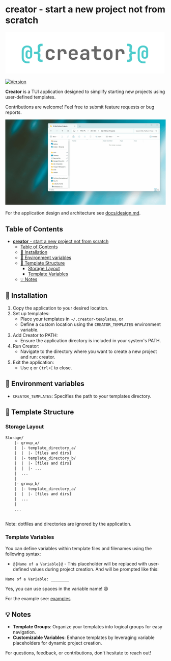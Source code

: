 # **creator** - start a new project not from scratch


<img src="docs/README/logo.drawio.png" alt="logo" width="500"/>


[![Version](https://img.shields.io/github/v/tag/an-dr/creator?filter=v*&label=Version&color=67cdcc)](https://github.com/an-dr/creator/releases)

**Creator** is a TUI application designed to simplify starting new projects using user-defined templates.

Contributions are welcome! Feel free to submit feature requests or bug reports.

![demo](docs/README/demo.gif)

For the application design and architecture see [docs/design.md](docs/design.md).

## Table of Contents

- [**creator** - start a new project not from scratch](#creator---start-a-new-project-not-from-scratch)
    - [Table of Contents](#table-of-contents)
    - [🚀 Installation](#-installation)
    - [🌱 Environment variables](#-environment-variables)
    - [📂 Template Structure](#-template-structure)
        - [Storage Layout](#storage-layout)
        - [Template Variables](#template-variables)
    - [💡 Notes](#-notes)

## 🚀 Installation

1. Copy the application to your desired location.
2. Set up templates:
    - Place your templates in `~/.creator-templates`, or
    - Define a custom location using the `CREATOR_TEMPLATES` environment variable.
3. Add Creator to PATH:
    - Ensure the application directory is included in your system's PATH.
4. Run Creator:
    - Navigate to the directory where you want to create a new project and run: creator.
5. Exit the application:
    - Use `q` or `Ctrl+C` to close.


## 🌱 Environment variables

- `CREATOR_TEMPLATES`: Specifies the path to your templates directory.

## 📂 Template Structure

### Storage Layout

```plaintext
Storage/
    |- group_a/
    |  |- template_directory_a/
    |  |  |- [files and dirs]
    |  |- template_directory_b/
    |  |  |- [files and dirs]
    |  |  |- ...
    |  ...
    |
    |- group_b/
    |  |- template_directory_a/
    |  |  |- [files and dirs]
    |  ...
    |
    ...
    
```

Note: dotfiles and directories are ignored by the application.

### Template Variables

You can define variables within template files and filenames using the following syntax:

- `@{Name of a Variable}@` - This placeholder will be replaced with user-defined values during project creation. And will be prompted like this:

```plaintext
Name of a Variable: ________
```

Yes, you can use spaces in the variable name! 😄

For the example see: [examples](examples)

## 💡 Notes

- **Template Groups**: Organize your templates into logical groups for easy navigation.
- **Customizable Variables**: Enhance templates by leveraging variable placeholders for dynamic project creation.

For questions, feedback, or contributions, don't hesitate to reach out!

